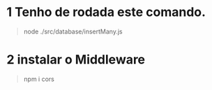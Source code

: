 # 1 Tenho de rodada este comando.
 > node ./src/database/insertMany.js
# 2 instalar o Middleware
 > npm i cors